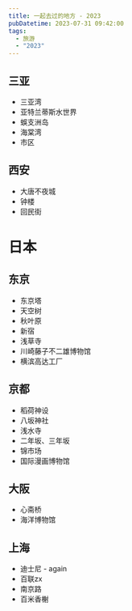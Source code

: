 ```yaml
---
title: 一起去过的地方 - 2023
pubDatetime: 2023-07-31 09:42:00
tags:
  - 旅游
  - "2023"
---
```


## 三亚

- 三亚湾
- 亚特兰蒂斯水世界
- 蜈支洲岛
- 海棠湾
- 市区

## 西安

- 大唐不夜城
- 钟楼
- 回民街

# 日本

## 东京

- 东京塔
- 天空树
- 秋叶原
- 新宿
- 浅草寺
- 川崎藤子不二雄博物馆
- 横滨高达工厂

## 京都

- 稻荷神设
- 八坂神社
- 浅水寺
- 二年坂、三年坂
- 锦市场
- 国际漫画博物馆

## 大阪

- 心斋桥
- 海洋博物馆

## 上海

- 迪士尼 - again
- 百联zx
- 南京路
- 百米香榭
